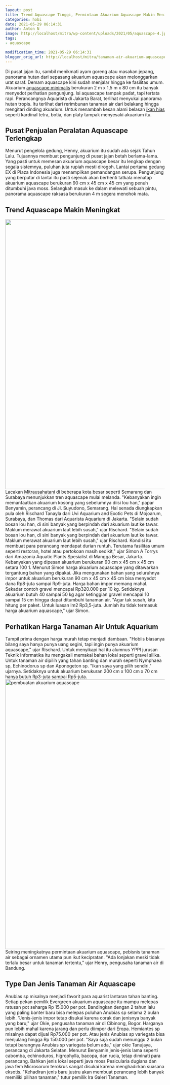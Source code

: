 ```yaml
---
layout: post
title: Trend Aquascape Tinggi, Permintaan Akuarium Aquascape Makin Meningkat
categories: hobi
date: 2021-05-29 06:14:31
author: Anton N
image: http://localhost/mitra/wp-content/uploads/2021/05/aquascape-4.jpg
tags:
- aquascape

modification_time: 2021-05-29 06:14:31
blogger_orig_url: http://localhost/mitra/tanaman-air-akuarium-aquascape.html
---
```


Di pusat jajan itu, sambil menikmati ayam goreng atau masakan jepang, panorama hutan dari sepasang akuarium aquascape akan melonggarkan urat saraf. Demam aquascape kini sudah menjalar hingga ke fasilitas umum.
Akuarium <a href="http://127.0.0.1/mitra/kiat-membuat-aquascape-minimalis.html">aquascape minimalis</a> berukuran 2 m x 1,5 m x 80 cm itu banyak menyedot perhatian pengunjung. Isi aquascape tampak padat, tapi tertata rapi. Perancangnya Aquarista di Jakarta Barat, terlihat menyukai panorama hutan tropis.
Itu terlihat dari rerimbunan tanaman air dari belakang hingga mengitari dinding akuarium. Untuk menambah kesan alami belasan <a class="wpil_keyword_link " title="ikan hias" href="http://127.0.0.1/mitra/ikan-hias" data-wpil-keyword-link="linked">ikan hias</a> seperti kardinal tetra, botia, dan platy tampak menyesaki akuarium itu.
<h2>Pusat Penjualan Peralatan Aquascape Terlengkap</h2>
Menurut pengelola gedung, Henny, akuarium itu sudah ada sejak Tahun Lalu. Tujuannya membuat pengunjung di pusat jajan betah berlama-lama. Yang pasti untuk memesan akuarium aquascape besar itu lengkap dengan segala sistemnya, puluhan juta rupiah mesti dirogoh.
Lantai pertama gedung EX di Plaza Indonesia juga menampilkan pemandangan serupa. Pengunjung yang berputar di lantai itu pasti sejenak akan berhenti tatkala menatap akuarium aquascape berukuran 90 cm x 45 cm x 45 cm yang penuh ditumbuhi java moss.
Selangkah masuk ke dalam melewati sebuah pintu, panorama aquascape raksasa berukuran 4 m segera menohok mata.
<h2 id="Meningkat">Trend Aquascape Makin Meningkat</h2>
<a href="http://127.0.0.1/mitra/wp-content/uploads/2021/05/aquascape-1.jpg"><img class="aligncenter size-full wp-image-11664" src="http://127.0.0.1/mitra/wp-content/uploads/2021/05/aquascape-1.jpg" alt="" width="1511" height="850" /></a>
Lacakan <a href="http://127.0.0.1/mitra">Mitrausahatani</a> di beberapa kota besar seperti Semarang dan Surabaya menunjukkan tren aquascape mulai melanda. "Kebanyakan ingin memanfaatkan akuarium kosong yang sebelumnya diisi lou han," papar Benyamin, perancang di Jl. Suyudono, Semarang.
Hal senada diungkapkan pula oleh Rischard Tanayla dari Uvi Aquarium and Exotic Pets di Mojoarum, Surabaya, dan Thomas dari Aquarista Aquarium di Jakarta. "Selain sudah bosan lou han, di sini banyak yang berpindah dari akuarium laut ke tawar. Maklum merawat akuarium laut lebih susah," ujar Rischard.
"Selain sudah bosan lou han, di sini banyak yang berpindah dari akuarium laut ke tawar. Maklum merawat akuarium laut lebih susah," ujar Rischard.
Kondisi itu membuat para perancang mendapat durian runtuh. Terutama fasilitas umum seperti restoran, hotel atau pertokoan masih sedikit," ujar Simon A Torrys dari Amazonia Aquatic Plants Spesialist di Mangga Besar, Jakarta. Kebanyakan yang dipesan akuarium berukuran 90 cm x 45 cm x 45 cm setara 100 1.
Menurut Simon harga akuarium aquascape yang ditawarkan tergantung bahan yang dipakai. Jika mengunakan bahan yang seluruhnya impor untuk akuarium berukuran 90 cm x 45 cm x 45 cm bisa menyedot dana Rp8-juta sampai Rp9-juta. Harga bahan impor memang mahal.
Sekadar contoh gravel mencapai Rp320.000 per 10 kg. Setidaknya akuarium butuh 40 sampai 50 kg agar ketinggian gravel mencapai 10 sampai 15 cm hingga dapat ditumbuhi tanaman air. "Agar tak susah, kita hitung per paket. Untuk luasan lm2 Rp3,5-juta. Jumlah itu tidak termasuk harga akuarium aquascape," ujar Simon.
<h2>Perhatikan Harga Tanaman Air Untuk Aquarium</h2>
Tampil prima dengan harga murah tetap menjadi dambaan. "Hobiis biasanya bilang saya hanya punya uang segini, tapi ingin punya akuarium aquascape," ujar Rischard. Untuk menyikapi hal itu alumnus YPPI jurusan Teknik Informatika itu mengakali memakai bahan lokal seperti gravel silika.
Untuk tanaman air dipilih yang tahan banting dan murah seperti Nymphaea sp, Echinodorus sp dan Aponogeton sp. "Ikan saya yang pilih sendiri," ujarnya. Setidaknya untuk akuarium berukuran 200 cm x 100 cm x 70 cm hanya butuh Rp3-juta sampai Rp5-juta.
<a href="http://127.0.0.1/mitra/wp-content/uploads/2021/05/aquascape-2.jpg"><img class="aligncenter wp-image-11665 size-full" src="http://127.0.0.1/mitra/wp-content/uploads/2021/05/aquascape-2.jpg" alt="pembuatan akuarium aquascape" width="1511" height="850" /></a>
Seiring meningkatnya permintaan akuarium aquascape, pebisnis tanaman air sebagai ornamen utama pun ikut kecipratan. "Ada lonjakan meski tidak terlalu besar untuk tanaman tertentu," ujar Henry, pengusaha tanaman air di Bandung.
<h2>Type Dan Jenis Tanaman Air Aquascape</h2>
Anubias sp misalnya menjadi favorit para aquarist lantaran tahan banting. Setiap pekan pemilik Evergreen akuarium aquascape itu mampu melepas ratusan pot seharga Rp 15.000 per pot. Bandingkan dengan 2 tahun lalu yang paling banter baru bisa melepas puluhan Anubias sp selama 2 bulan lebih.
"Jenis-jenis impor tetap disukai karena corak dan jenisnya banyak yang baru," ujar Okie, pengusaha tanaman air di Cibinong, Bogor. Harganya pun lebih mahal karena jarang dan perlu diimpor dari Eropa. Hemiantes sp misalnya dapat dijual Rp75.000 per pot.
Atau jenis Anubias sp variegata bisa menjulang hingga Rp 150.000 per pot. "Saya saja sudah menunggu 2 bulan tetapi barangnya Anubias sp variegata belum ada," ujar okie Tanujaya, perancang di Jakarta Selatan.
Menurut Benyamin jenis-jenis lama seperti cabomba, echinoduros, higrophylla, bacopa, dan rucia, tetap diminati para perancang.
Bahkan jenis lokal seperti java moss Pesicularia dugiana dan java fem Microsorum terokrus sangat disukai karena menghadirkan suasana eksotis. "Kehadiran jenis baru justru akan membuat perancang lebih banyak memiliki pilihan tanaman," tutur pemilik Ira Galeri Tanaman.
